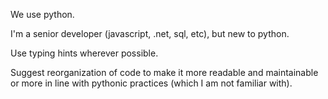 We use python.

I'm a senior developer (javascript, .net, sql, etc), but new to python.

Use typing hints wherever possible.

Suggest reorganization of code to make it more readable and maintainable or more in line with pythonic practices (which I am not familiar with).